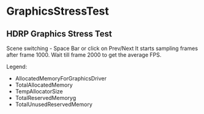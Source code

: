 # GraphicsStressTest
## HDRP Graphics Stress Test

Scene switching - Space Bar or click on Prev/Next
It starts sampling frames after frame 1000. Wait till frame 2000 to get the average FPS.

Legend:
- AllocatedMemoryForGraphicsDriver
- TotalAllocatedMemory
- TempAllocatorSize
- TotalReservedMemoryg
- TotalUnusedReservedMemory

